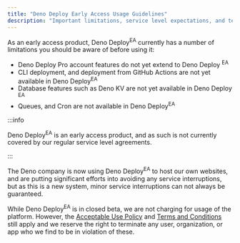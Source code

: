 ```yaml
---
title: "Deno Deploy Early Access Usage Guidelines"
description: "Important limitations, service level expectations, and terms of use for the Deno Deploy Early Access program."
---
```


As an early access product, Deno Deploy<sup>EA</sup> currently has a number of
limitations you should be aware of before using it:

- Deno Deploy Pro account features do not yet extend to Deno Deploy
  <sup>EA</sup>
- CLI deployment, and deployment from GitHub Actions are not yet available in
  Deno Deploy<sup>EA</sup>
- Database features such as Deno KV are not yet available in Deno Deploy
  <sup>EA</sup>
- Queues, and Cron are not available in Deno Deploy<sup>EA</sup>

:::info

Deno Deploy<sup>EA</sup> is an early access product, and as such is not
currently covered by our regular service level agreements.

:::

The Deno company is now using Deno Deploy<sup>EA</sup> to host our own websites,
and are putting significant efforts into avoiding any service interruptions, but
as this is a new system, minor service interruptions can not always be
guaranteed.

While Deno Deploy<sup>EA</sup> is in closed beta, we are not charging for usage
of the platform. However, the
[Acceptable Use Policy](/deploy/manual/acceptable-use-policy/) and
[Terms and Conditions](/deploy/manual/terms-and-conditions/) still apply and we
reserve the right to terminate any user, organization, or app who we find to be
in violation of these.
